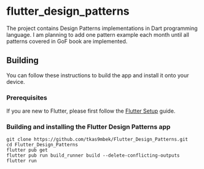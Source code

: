 # flutter_design_patterns

The project contains Design Patterns implementations in Dart programming language.
I am planning to add one pattern example each month
until all patterns covered in GoF book are implemented.

## Building

You can follow these instructions to build the app and install it onto your device.

### Prerequisites

If you are new to Flutter, please first follow the [Flutter Setup](https://flutter.dev/setup/) guide.

### Building and installing the Flutter Design Patterns app

```
git clone https://github.com/tkas9mbek/Flutter_Design_Patterns.git
cd Flutter_Design_Patterns
flutter pub get
flutter pub run build_runner build --delete-conflicting-outputs
flutter run
```